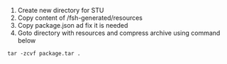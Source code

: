 1. Create new directory for STU
2. Copy content of /fsh-generated/resources
3. Copy package.json ad fix it is needed 
4. Goto directory with resources and compress archive using command below
```
tar -zcvf package.tar .
```
